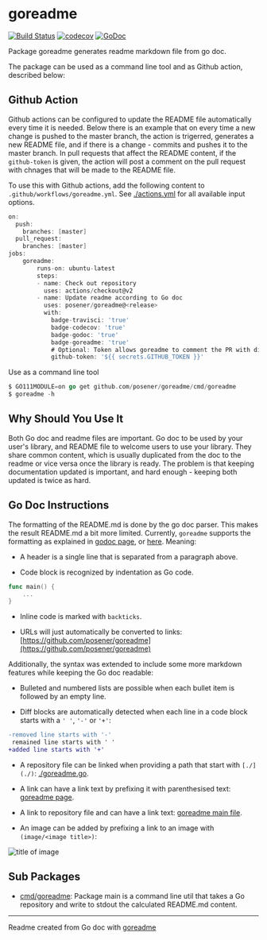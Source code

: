 # goreadme

[![Build Status](https://travis-ci.org/posener/goreadme.svg?branch=master)](https://travis-ci.org/posener/goreadme)
[![codecov](https://codecov.io/gh/posener/goreadme/branch/master/graph/badge.svg)](https://codecov.io/gh/posener/goreadme)
[![GoDoc](https://img.shields.io/badge/pkg.go.dev-doc-blue)](http://pkg.go.dev/github.com/posener/goreadme)

Package goreadme generates readme markdown file from go doc.

The package can be used as a command line tool and as Github action, described below:

## Github Action

Github actions can be configured to update the README file automatically every time it is needed.
Below there is an example that on every time a new change is pushed to the master branch, the
action is trigerred, generates a new README file, and if there is a change - commits and pushes
it to the master branch. In pull requests that affect the README content, if the `github-token`
is given, the action will post a comment on the pull request with chnages that will be made to
the README file.

To use this with Github actions, add the following content to `.github/workflows/goreadme.yml`.
See [./actions.yml](./actions.yml) for all available input options.

```go
on:
  push:
    branches: [master]
  pull_request:
    branches: [master]
jobs:
    goreadme:
        runs-on: ubuntu-latest
        steps:
        - name: Check out repository
          uses: actions/checkout@v2
        - name: Update readme according to Go doc
          uses: posener/goreadme@<release>
          with:
            badge-travisci: 'true'
            badge-codecov: 'true'
            badge-godoc: 'true'
            badge-goreadme: 'true'
            # Optional: Token allows goreadme to comment the PR with diff preview.
            github-token: '${{ secrets.GITHUB_TOKEN }}'
```

Use as a command line tool

```go
$ GO111MODULE=on go get github.com/posener/goreadme/cmd/goreadme
$ goreadme -h
```

## Why Should You Use It

Both Go doc and readme files are important. Go doc to be used by your user's library, and README
file to welcome users to use your library. They share common content, which is usually duplicated
from the doc to the readme or vice versa once the library is ready. The problem is that keeping
documentation updated is important, and hard enough - keeping both updated is twice as hard.

## Go Doc Instructions

The formatting of the README.md is done by the go doc parser. This makes the result README.md a
bit more limited. Currently, `goreadme` supports the formatting as explained in
[godoc page](https://blog.golang.org/godoc-documenting-go-code), or
[here](https://pkg.go.dev/github.com/fluhus/godoc-tricks). Meaning:

* A header is a single line that is separated from a paragraph above.

* Code block is recognized by indentation as Go code.

```go
func main() {
	...
}
```

* Inline code is marked with `backticks`.

* URLs will just automatically be converted to links: [https://github.com/posener/goreadme](https://github.com/posener/goreadme)

Additionally, the syntax was extended to include some more markdown features while keeping the Go
doc readable:

* Bulleted and numbered lists are possible when each bullet item is followed by an empty line.

* Diff blocks are automatically detected when each line in a code block starts with a `' '`,
`'-'` or `'+'`:

```diff
-removed line starts with '-'
 remained line starts with ' '
+added line starts with '+'
```

* A repository file can be linked when providing a path that start with `[./](./)`: [./goreadme.go](./goreadme.go).

* A link can have a link text by prefixing it with parenthesised text:
[goreadme page](https://github.com/posener/goreadme).

* A link to repository file and can have a link text: [goreadme main file](./goreamde.go).

* An image can be added by prefixing a link to an image with `(image/<image title>)`:

![title of image](https://github.githubassets.com/images/icons/emoji/unicode/1f44c.png)

## Sub Packages

* [cmd/goreadme](./cmd/goreadme): Package main is a command line util that takes a Go repository and write to stdout the calculated README.md content.

---
Readme created from Go doc with [goreadme](https://github.com/posener/goreadme)
